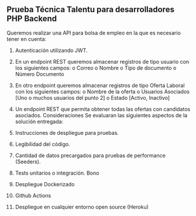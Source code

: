 
## Prueba Técnica Talentu para desarrolladores PHP Backend

Queremos realizar una API para bolsa de empleo en la que es necesario tener en cuenta:
 
1.	Autenticación utilizando JWT.
2.	En un endpoint REST queremos almacenar registros de tipo usuario con los siguientes campos:
o	Correo
o	Nombre
o	Tipo de documento
o	Número Documento
3.	En otro endpoint queremos almacenar registros de tipo Oferta Laboral con los siguientes campos:
o	Nombre de la oferta 
o	Usuarios Asociados [Uno o muchos usuarios del punto 2]
o	Estado [Activo, Inactivo]
4.	Un endpoint REST que permita obtener todas las ofertas con candidatos asociados. 
Consideraciones
Se evaluaran las siguientes aspectos de la solución entregada:


1.	Instrucciones de despliegue para pruebas.
2.	Legibilidad del código.
3.	Cantidad de datos precargados para pruebas de performance (Seeders).
4.	Tests unitarios o integración.
Bono
1.	Despliegue Dockerizado
2.	Github Actions
3.	Despliegue en cualquier entorno open source (Heroku)